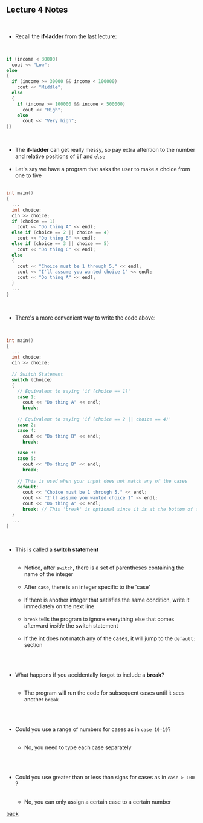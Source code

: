 ## Lecture 4 Notes
<br>
<ul>
  <li>Recall the <b>if-ladder</b> from the last lecture:</li>
</ul>
<br>

```cpp
if (income < 30000)
  cout << "Low";
else 
{
  if (income >= 30000 && income < 100000)
    cout << "Middle";
  else
  {
    if (income >= 100000 && income < 500000)
      cout << "High";
    else
      cout << "Very high";
}}
```
<br>
<ul>
  <li>The <b>if-ladder</b> can get really messy, so pay extra attention to the number and relative positions of <code>if</code> and <code>else</code></li>
  <br>
  <li>Let's say we have a program that asks the user to make a choice from one to five</li>
  <br>
</ul>
 
```cpp
int main()
{
  ...
  int choice;
  cin >> choice;
  if (choice == 1)
    cout << "Do thing A" << endl;
  else if (choice == 2 || choice == 4)
    cout << "Do thing B" << endl;
  else if (choice == 3 || choice == 5)
    cout << "Do thing C" << endl;
  else
  {
    cout << "Choice must be 1 through 5." << endl;
    cout << "I'll assume you wanted choice 1" << endl;
    cout << "Do thing A" << endl;
  }
  ...
}
``` 
<br>
<ul>
  <li>There's a more convenient way to write the code above:</li>
</ul>
<br>

```cpp
int main()
{
  ...
  int choice;
  cin >> choice;
  
  // Switch Statement
  switch (choice)
  {
    // Equivalent to saying 'if (choice == 1)'
    case 1:
      cout << "Do thing A" << endl;
      break;
      
    // Equivalent to saying 'if (choice == 2 || choice == 4)'
    case 2:
    case 4:
      cout << "Do thing B" << endl;
      break;
      
    case 3:
    case 5:
      cout << "Do thing B" << endl;
      break;
      
    // This is used when your input does not match any of the cases
    default:
      cout << "Choice must be 1 through 5." << endl;
      cout << "I'll assume you wanted choice 1" << endl;
      cout << "Do thing A" << endl;
      break; // This 'break' is optional since it is at the bottom of the switch statement anyways
  }
  ...
}
``` 
<br>
<ul>
  <li>This is called a <b>switch statement</b></li>
  <br>
  <ul>
    <li>Notice, after <code>switch</code>, there is a set of parentheses containing the name of the integer</li>
    <br>
    <li>After <code>case</code>, there is an integer specific to the 'case'</li>
    <br>
    <li>If there is another integer that satisfies the same condition, write it immediately on the next line</li>
    <br>
    <li><code>break</code> tells the program to ignore everything else that comes afterward <i>inside</i> the switch statement</li>
    <br>
    <li>If the int does not match any of the cases, it will jump to the <code>default:</code> section</li>
    <br>
  </ul>
</ul>
<br>
<ul>
  <li>What happens if you accidentally forgot to include a <b>break</b>?</li>
    <ul>
      <br>
      <li>The program will run the code for subsequent cases until it sees another <code>break</code></li>
    </ul>
</ul>
<br><br>
<ul>
  <li>Could you use a range of numbers for cases as in <code>case 10-19</code>?</li>
    <ul>
      <br>
      <li>No, you need to type each case separately
    </ul>
</ul>
<br><br>
<ul>
  <li>Could you use greater than or less than signs for cases as in <code>case > 100 </code>?</li>
    <ul>
      <br>
      <li>No, you can only assign a certain case to a certain number
    </ul>
</ul>



[back](./)
